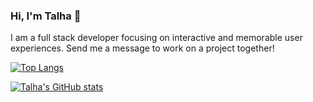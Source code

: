 ### Hi, I'm Talha 👋
I am a full stack developer focusing on interactive and memorable user experiences. Send me a message to work on a project together!


[![Top Langs](https://github-readme-stats.vercel.app/api/top-langs/?username=talhaabid)](https://github.com/anuraghazra/github-readme-stats)

[![Talha's GitHub stats](https://github-readme-stats.vercel.app/api?username=talhaabid)](https://github.com/anuraghazra/github-readme-stats)

<!--
**TalhaAbid/TalhaAbid** is a ✨ _special_ ✨ repository because its `README.md` (this file) appears on your GitHub profile.

Here are some ideas to get you started:

- 🔭 I’m currently working on ...
- 🌱 I’m currently learning ...
- 👯 I’m looking to collaborate on ...
- 🤔 I’m looking for help with ...
- 💬 Ask me about ...
- 📫 How to reach me: ...
- 😄 Pronouns: ...
- ⚡ Fun fact: ...
-->
